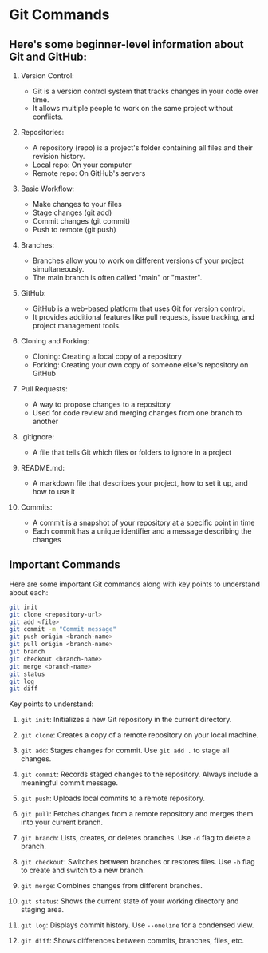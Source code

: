 # Git Commands

## Here's some beginner-level information about Git and GitHub:

1. Version Control:

   - Git is a version control system that tracks changes in your code over time.
   - It allows multiple people to work on the same project without conflicts.

2. Repositories:

   - A repository (repo) is a project's folder containing all files and their revision history.
   - Local repo: On your computer
   - Remote repo: On GitHub's servers

3. Basic Workflow:

   - Make changes to your files
   - Stage changes (git add)
   - Commit changes (git commit)
   - Push to remote (git push)

4. Branches:

   - Branches allow you to work on different versions of your project simultaneously.
   - The main branch is often called "main" or "master".

5. GitHub:

   - GitHub is a web-based platform that uses Git for version control.
   - It provides additional features like pull requests, issue tracking, and project management tools.

6. Cloning and Forking:

   - Cloning: Creating a local copy of a repository
   - Forking: Creating your own copy of someone else's repository on GitHub

7. Pull Requests:

   - A way to propose changes to a repository
   - Used for code review and merging changes from one branch to another

8. .gitignore:

   - A file that tells Git which files or folders to ignore in a project

9. README.md:

   - A markdown file that describes your project, how to set it up, and how to use it

10. Commits:
    - A commit is a snapshot of your repository at a specific point in time
    - Each commit has a unique identifier and a message describing the changes

## Important Commands

Here are some important Git commands along with key points to understand about each:

```bash
git init
git clone <repository-url>
git add <file>
git commit -m "Commit message"
git push origin <branch-name>
git pull origin <branch-name>
git branch
git checkout <branch-name>
git merge <branch-name>
git status
git log
git diff
```

Key points to understand:

1. `git init`: Initializes a new Git repository in the current directory.

2. `git clone`: Creates a copy of a remote repository on your local machine.

3. `git add`: Stages changes for commit. Use `git add .` to stage all changes.

4. `git commit`: Records staged changes to the repository. Always include a meaningful commit message.

5. `git push`: Uploads local commits to a remote repository.

6. `git pull`: Fetches changes from a remote repository and merges them into your current branch.

7. `git branch`: Lists, creates, or deletes branches. Use `-d` flag to delete a branch.

8. `git checkout`: Switches between branches or restores files. Use `-b` flag to create and switch to a new branch.

9. `git merge`: Combines changes from different branches.

10. `git status`: Shows the current state of your working directory and staging area.

11. `git log`: Displays commit history. Use `--oneline` for a condensed view.

12. `git diff`: Shows differences between commits, branches, files, etc.

